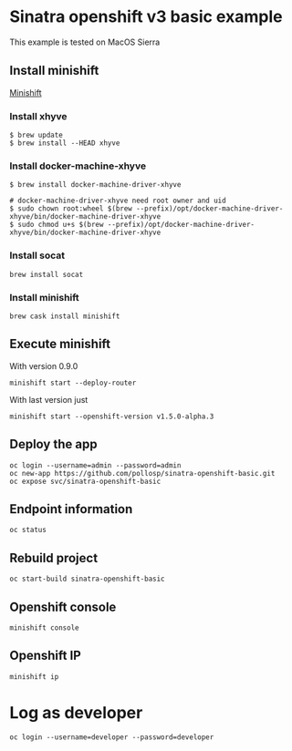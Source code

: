 # Sinatra openshift v3 basic example

This example is tested on MacOS Sierra
## Install minishift
[Minishift](https://github.com/minishift/minishift)

### Install xhyve

```
$ brew update
$ brew install --HEAD xhyve
```

### Install docker-machine-xhyve

```
$ brew install docker-machine-driver-xhyve

# docker-machine-driver-xhyve need root owner and uid
$ sudo chown root:wheel $(brew --prefix)/opt/docker-machine-driver-xhyve/bin/docker-machine-driver-xhyve
$ sudo chmod u+s $(brew --prefix)/opt/docker-machine-driver-xhyve/bin/docker-machine-driver-xhyve
```
### Install socat 

```
brew install socat
```

### Install minishift

```
brew cask install minishift
```

## Execute minishift 

With version 0.9.0

```
minishift start --deploy-router
```
With last version just 

```
minishift start --openshift-version v1.5.0-alpha.3
```
## Deploy the app

```
oc login --username=admin --password=admin
oc new-app https://github.com/pollosp/sinatra-openshift-basic.git
oc expose svc/sinatra-openshift-basic
```

## Endpoint information

```
oc status
```

## Rebuild project

```
oc start-build sinatra-openshift-basic
```

## Openshift console
```
minishift console
```

## Openshift IP

```
minishift ip
````

# Log as developer
```
oc login --username=developer --password=developer
```
